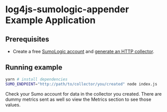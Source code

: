 # log4js-sumologic-appender Example Application

## Prerequisites

* Create a free [SumoLogic account](https://help.sumologic.com/01Start-Here/02Getting-Started/01-How-to-Sign-Up-for-Sumo-Logic) and [generate an HTTP collector](https://help.sumologic.com/03Send-Data/Setup-Wizard/Collect-from-Custom-Apps/Collect_Streaming_Data_from_HTTP).

## Running example

```bash
yarn # install dependencies
SUMO_ENDPOINT="http://path/to/collector/you/created" node index.js
```

Check your Sumo account for data in the collector you created. There are dummy metrics sent as well so view the Metrics section to see those values.
